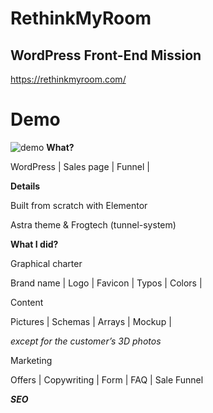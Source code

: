 # RethinkMyRoom
## WordPress Front-End Mission
https://rethinkmyroom.com/
# Demo

![demo](https://github.com/BjzArchi/RethinkMyRoom/blob/master/RMR.gif)
**What?**

WordPress | Sales page | Funnel |

**Details**

Built from scratch with Elementor

Astra theme & Frogtech (tunnel-system)

**What I did?**

 Graphical charter

Brand name | Logo | Favicon | Typos | Colors |

 Content

Pictures | Schemas | Arrays | Mockup |

*except for the customer’s 3D photos*

 Marketing

Offers | Copywriting | Form | FAQ | Sale Funnel

 ***SEO***
